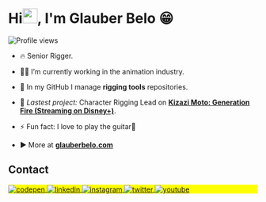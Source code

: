 <h1 align="left">Hi<img src="https://raw.githubusercontent.com/kaueMarques/kaueMarques/master/hi.gif" height="30px">, I'm Glauber Belo 😁</h1>
<p align="left"> <img src="https://komarev.com/ghpvc/?username=GlauberBelo&color=yellow" alt="Profile views" /> </p>

- 🔥 Senior Rigger.

- 👨‍💻 I’m currently working in the animation industry.

- 💬 In my GitHub I manage **rigging tools** repositories.

- 🔭 *Lastest project:* Character Rigging Lead on [**Kizazi Moto: Generation Fire (Streaming on Disney+)**](https://www.imdb.com/title/tt14866860/?ref_=nm_knf_t_1).

- ⚡ Fun fact: I love to play the guitar🎸

- ▶️ More at [**glauberbelo.com**](https://glauberbelo.com)


## Contact

<p align="left" style="background:yellow">
<a href="https://glauberbelo.com" target="_blank">
  <img align="center" src="https://img.shields.io/badge/-glauberbelo-05122A?style=flat&logo=codepen" alt="codepen"/>
</a>
<a href="https://linkedin.com/in/glauberbelo" target="_blank">
  <img align="center" src="https://img.shields.io/badge/-glauberbelo-05122A?style=flat&logo=linkedin" alt="linkedin"/>
</a>
<a href="https://instagram.com/glauber.belo" target="_blank">
 <img align="center" src="https://img.shields.io/badge/-glauberbelo-05122A?style=flat&logo=instagram" alt="instagram"/>
</a>
<a href="https://twitter.com/RiggerBelo" target="_blank">
  <img align="center" src="https://img.shields.io/badge/-glauberbelo-05122A?style=flat&logo=twitter" alt="twitter"/>  
</a>
<a href="https://www.youtube.com/channel/UCVrclW9_SoqKG2MBpIriNpA" target="_blank">
 <img align="center" src="https://img.shields.io/badge/-glauberbelo-05122A?style=flat&logo=youtube" alt="youtube"/>
</a>
</p>

<!--
**GlauberBelo/GlauberBelo** is a ✨ _special_ ✨ repository because its `README.md` (this file) appears on your GitHub profile.

Here are some ideas to get you started:

- 🔭 I’m currently working on ...
- 🌱 I’m currently learning ...
- 👯 I’m looking to collaborate on ...
- 🤔 I’m looking for help with ...
- 💬 Ask me about ...
- 📫 How to reach me: ...
- 😄 Pronouns: ...
- ⚡ Fun fact: ...
-->
